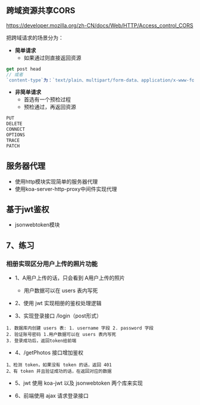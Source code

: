 ## 跨域资源共享CORS

https://developer.mozilla.org/zh-CN/docs/Web/HTTP/Access_control_CORS

把跨域请求的场景分为：
- **简单请求**
  - 如果通过则直接返回资源
```js
get post head 
// 或者
`content-type`为：`text/plain、multipart/form-data、application/x-www-form-urlencoded`
```
- **非简单请求**
  - 首选有一个预检过程
  - 预检通过，再返回资源
```js
PUT
DELETE
CONNECT
OPTIONS
TRACE
PATCH
```

## 服务器代理

- 使用http模块实现简单的服务器代理
- 使用koa-server-http-proxy中间件实现代理

## 基于jwt鉴权

- jsonwebtoken模块

## 7、练习

### 相册实现区分用户上传的照片功能

- 1、A用户上传的话，只会看到 A用户上传的照片

  - 用户数据可以在 users 表内写死

- 2、使用 jwt 实现相册的鉴权处理逻辑

- 3、实现登录接口 /login（post形式）
```
1. 数据库内创建 users 表: 1. username 字段 2. password 字段
2. 验证账号密码 1.用户数据可以在 users 表内写死
3. 登录成功后，返回token给前端
```

- 4、/getPhotos 接口增加鉴权
```
1、检测 token，如果没有 token 的话，返回 401
2、有 token 并且验证成功的话，在返回对应的数据
```

- 5、jwt 使用 koa-jwt 以及 jsonwebtoken 两个库来实现

- 6、前端使用 ajax 请求登录接口